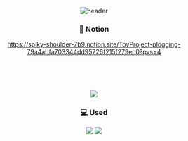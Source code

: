 <div align="center">
  
![header](https://capsule-render.vercel.app/api?type=transparent&color=auto&height=200&section=header&text=PloggingApplication&fontSize=70&animation=fadeIn&fontColor=13aa52)


### 🔗 Notion
https://spiky-shoulder-7b9.notion.site/ToyProject-plogging-79a4abfa703344dd95726f215f279ec0?pvs=4

<br/><br/><br/>

<img src="https://file.notion.so/f/s/b5289c33-104f-4ae9-8f3b-d91aea566d4f/Untitled.png?id=1584d0e9-9846-44ce-a37f-f5a6aadb96a8&table=block&spaceId=85a23896-6a67-448a-9b36-493108acf74e&expirationTimestamp=1694872800000&signature=-R507RjHbE7OLoj6Wzs9NNkE5LbJd7PgaMEvI_hac9A&downloadName=Untitled.png"/>


### 💻 Used
<img src="https://img.shields.io/badge/REACT-61DAFB?style=for-the-badge&logo=react&logoColor=white"/>
<img src="https://img.shields.io/badge/TYPESCRIPT-3178C6?style=for-the-badge&logo=typescript&logoColor=white"/>
</div>
